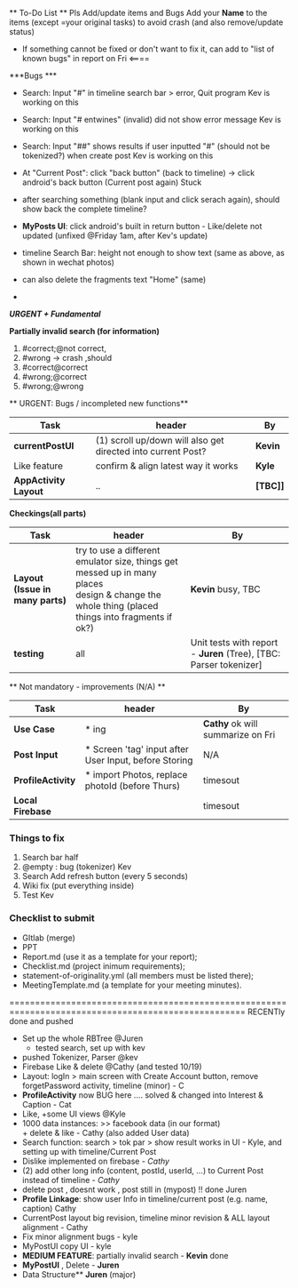 ** To-Do List **
Pls Add/update items and Bugs
Add your **Name** to the items (except =your original tasks) to avoid crash     (and also remove/update status)

- If something cannot be fixed or don't want to fix it, can add to "list of known bugs" in report on Fri <==== 

***Bugs ***
* Search: Input "#" in timeline search bar > error, Quit program  Kev is working on this  
* Search: Input "# entwines" (invalid) did not show error message Kev is working on this  
* Search: Input "##" shows results if user inputted "#" (should not be tokenized?) when create post Kev is working on this  


* At "Current Post": click "back button" (back to timeline) -> click android's back button (Current post again) Stuck
* after searching something (blank input and click serach again), should show back the complete timeline?
* **MyPosts UI**: click android's built in return button - Like/delete not updated (unfixed @Friday 1am, after Kev's update)
* timeline Search Bar: height not enough to show text   (same as above, as shown in wechat photos)
* can also delete the fragments text "Home" (same)
*


_**URGENT + Fundamental**_

**Partially invalid search (for information)**
1. #correct;@not correct, 
2. #wrong → crash ,should 
3. #correct@correct
4. #wrong;@correct 
5. #wrong;@wrong



** URGENT: Bugs / incompleted new functions**

| Task | header | By |
| ------ | ------ | ------ |
| **currentPostUI** | (1) scroll up/down will also get directed into current Post? | **Kevin** |
| Like feature | confirm & align latest way it works | **Kyle** |
| **AppActivity Layout** | .. | **[TBC]]** |

**Checkings(all parts)**

| Task | header | By |
| ------ | ------ | ------ |
| **Layout (Issue in many parts)** | try to use a different emulator size, things get messed up in many places  <br /> design & change the whole thing (placed things into fragments if ok?) <br /> | **Kevin** busy, TBC |
| **testing** | all | Unit tests with report - **Juren** (Tree), [TBC: Parser tokenizer]|



** Not mandatory - improvements (N/A) **

| Task | header | By |
| ------ | ------ | ------ |
| **Use Case** | * ing | **Cathy** ok will summarize on Fri |
| **Post Input** | * Screen 'tag' input after User Input, before Storing  | N/A |
| **ProfileActivity** | * import Photos, replace photoId (before Thurs) | timesout |
| **Local Firebase** |   | timesout |


### Things to fix

1. Search bar half 
2. @empty : bug (tokenizer) Kev
3. Search Add refresh button (every 5 seconds)
4. Wiki fix (put everything inside)  
5. Test Kev

### Checklist to submit

- GItlab (merge)
- PPT
- Report.md (use it as a template for your report);
- Checklist.md (project inimum requirements);
- statement-of-originality.yml (all members must be listed there);
- MeetingTemplate.md (a template for your meeting minutes).



====================================================================================================
RECENTly done and pushed
* Set up the whole RBTree  @Juren
    * tested search, set up with kev
* pushed Tokenizer, Parser  @kev
* Firebase Like & delete @Cathy     (and tested 10/19)
* Layout: logIn > main screen with Create Account button, remove forgetPassword activity, timeline (minor) - C
* **ProfileActivity** now BUG here .... solved & changed into Interest & Caption - Cat
* Like, +some UI views @Kyle
* 1000 data instances: >> facebook data (in our format) <br /> + delete & like - Cathy (also added User data)
* Search function: search > tok par > show result works in UI - Kyle, and setting up with timeline/Current Post
* Dislike implemented on firebase - *Cathy*
* (2) add other long info (content, postId, userId, ...) to Current Post instead of timeline - *Cathy*
* delete post , doesnt work , post still in (mypost) !! done Juren
* **Profile Linkage**: show user Info in timeline/current post (e.g. name, caption) Cathy
* CurrentPost layout big revision, timeline minor revision & ALL layout alignment  - Cathy
* Fix minor alignment bugs - kyle
* MyPostUI copy UI - kyle
* **MEDIUM FEATURE**: partially invalid search - **Kevin** done 
* **MyPostUI** , Delete - **Juren** 
* Data Structure** **Juren** (major)
